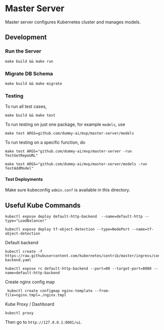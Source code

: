 # Master Server

Master server configures Kubernetes cluster and manages models.

## Development

### Run the Server

```
make build && make run
```

### Migrate DB Schema

```
make build && make migrate
```

### Testing

To run all test cases,

```
make build && make test
```

To run testing on just one package, for example `models`, use 

```
make test ARGS=github.com/dummy-ai/mvp/master-server/models
```

To run testing on a specific function, do

```
make test ARGS="github.com/dummy-ai/mvp/master-server -run TestGetRepoURL"

make test ARGS="github.com/dummy-ai/mvp/master-server/models -run TestAddModel"
```


#### Test Deployments

Make sure kubeconfig `admin.conf` is available in this directory.



## Useful Kube Commands

```
kubectl expose deploy default-http-backend  --name=default-http --type="LoadBalancer"
```

```
kubectl expose deploy tf-object-detection --type=NodePort --name=tf-object-detection
```

Default backend
```
kubectl create -f https://raw.githubusercontent.com/kubernetes/contrib/master/ingress/controllers/nginx/examples/default-backend.yaml

kubectl expose rc default-http-backend --port=80 --target-port=8080 --name=default-http-backend
```

Create nginx config map

```
 kubectl create configmap nginx-template --from-file=nginx.tmpl=./nginx.tmpl
```

Kube Proxy / Dashboard

```
kubectl proxy
```

Then go to `http://127.0.0.1:8001/ui`.